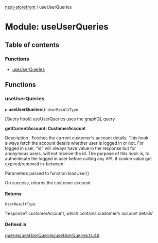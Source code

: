 [next-storefront](../README.md) / useUserQueries

# Module: useUserQueries

## Table of contents

### Functions

- [useUserQueries](useUserQueries.md#useuserqueries)

## Functions

### useUserQueries

▸ **useUserQueries**(): `UserResultType`

[Query hook] useUserQueries uses the graphQL query

<b>getCurrentAccount: CustomerAccount</b>

Description : Fetches the current customer's account details. This hook always fetch the account details whether user is logged in or not.
For logged in user, "id" will always have value in the response but for anonymous users, will not receive the id.
The purpose of this hook is, to authenticate the logged in user before calling any API, if cookie value got expired/removed in-between.

Parameters passed to function loadUser()

On success, returns the customer account

#### Returns

`UserResultType`

'response?.customerAccount, which contains customer's account details'

#### Defined in

[queries/useUserQueries/useUserQueries.ts:49](https://github.com/KiboSoftware/nextjs-storefront/blob/973d553/hooks/queries/useUserQueries/useUserQueries.ts#L49)
